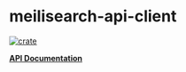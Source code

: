 # meilisearch-api-client
[![crate](https://img.shields.io/crates/v/meilisearch-api-client.svg)](https://crates.io/crates/meilisearch-api-client)

**[API Documentation](https://docs.meilisearch.com/reference/api/overview.html)**
